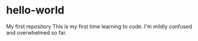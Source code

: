 # hello-world
My first repository
This is my first time learning to code. I'm mildly confused and overwhelmed so far.
